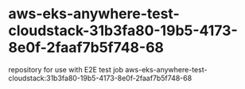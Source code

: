 # aws-eks-anywhere-test-cloudstack-31b3fa80-19b5-4173-8e0f-2faaf7b5f748-68
repository for use with E2E test job aws-eks-anywhere-test-cloudstack:31b3fa80-19b5-4173-8e0f-2faaf7b5f748-68
